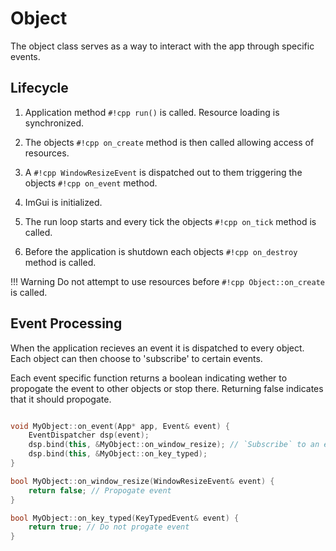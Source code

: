 # Object

The object class serves as a way to interact with the
app through specific events.

## Lifecycle

1. Application method `#!cpp run()` is called. Resource loading is synchronized.

2. The objects `#!cpp on_create` method is then called allowing access of resources.

3. A  `#!cpp WindowResizeEvent` is dispatched out to them triggering the objects `#!cpp on_event` method.

4. ImGui is initialized.

5. The run loop starts and every tick the objects `#!cpp on_tick` method is called.

6. Before the application is shutdown each objects `#!cpp on_destroy` method is called.

!!! Warning
    Do not attempt to use resources before `#!cpp Object::on_create` is called.

## Event Processing

When the application recieves an event it is dispatched to every object. Each object can then choose to 'subscribe' to certain events.

Each event specific function returns a boolean indicating wether to propogate the event to other objects or stop there. Returning false indicates that it should propogate.

```cpp title="Event Processing" linenums="1"

void MyObject::on_event(App* app, Event& event) {
    EventDispatcher dsp(event);
    dsp.bind(this, &MyObject::on_window_resize); // `Subscribe` to an event
    dsp.bind(this, &MyObject::on_key_typed);
}

bool MyObject::on_window_resize(WindowResizeEvent& event) {
    return false; // Propogate event
}

bool MyObject::on_key_typed(KeyTypedEvent& event) {
    return true; // Do not progate event
}

```
